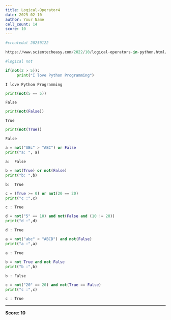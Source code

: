 ```yaml
---
title: Logical-Operator4
date: 2025-02-10
author: Your Name
cell_count: 14
score: 10
---
```


```python
#createdat 20250122
```


```python
https://www.scientecheasy.com/2022/10/logical-operators-in-python.html/
```


```python
#logical not
```


```python
if(not(2 > 5)):
     print("I love Python Programming")
```

    I love Python Programming



```python
print(not(5 == 5))
```

    False



```python
print(not(False))
```

    True



```python
print(not(True))
```

    False



```python
a = not("ABc" > "ABC") or False
print("a: ", a)
```

    a:  False



```python
b = not(True) or not(False)
print("b: ",b)
```

    b:  True



```python
c = (True >= 0) or not(20 == 20)
print("c :",c)
```

    c : True



```python
d = not("5" == 10) and not(False and (10 != 20))
print("d :",d)
```

    d : True



```python
a = not("abc" < "ABCD") and not(False)
print("a :",a)
```

    a : True



```python
b = not True and not False
print("b :",b)
```

    b : False



```python
c = not("20" == 20) and not(True == False)
print("c :",c)
```

    c : True



---
**Score: 10**